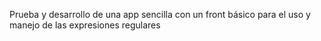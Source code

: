 Prueba y desarrollo de una app sencilla con un front básico para el uso y manejo de las expresiones regulares